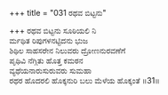 +++
title = "031 ರಥವ ಬಿಟ್ಟನು"

+++
ರಥವ ಬಿಟ್ಟನು ಸೂಠಿಯಲಿ ನಿ  
ರ್ಮಥಿತ ರಿಪುಗಳನಟ್ಟಿದನು ಭುಜ  
ಶಿಥಿಲ ಸಾಹಸರೇನ ನಿಲುವರು ದ್ರೋಣನುರವಣೆಗೆ  
ಪೃಥಿವಿ ನೆಗ್ಗಿತು ಹೊತ್ತ ಕಮಠನ  
ವ್ಯಥೆಯನಾರುಸುರುವರು ಸುಮಹಾ  
ರಥರ ಹೊದರಲಿ ಹೊಕ್ಕನುರಿ ಬಲು ಮೆಳೆಯ ಹೊಕ್ಕಂತೆ    ॥31॥